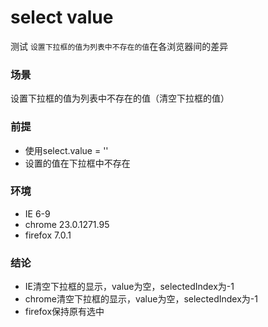 select value
=========
测试 `设置下拉框的值为列表中不存在的值`在各浏览器间的差异

### 场景
设置下拉框的值为列表中不存在的值（清空下拉框的值）

### 前提
* 使用select.value = ''
* 设置的值在下拉框中不存在

### 环境
* IE 6-9
* chrome 23.0.1271.95
* firefox 7.0.1

### 结论
* IE清空下拉框的显示，value为空，selectedIndex为-1
* chrome清空下拉框的显示，value为空，selectedIndex为-1
* firefox保持原有选中